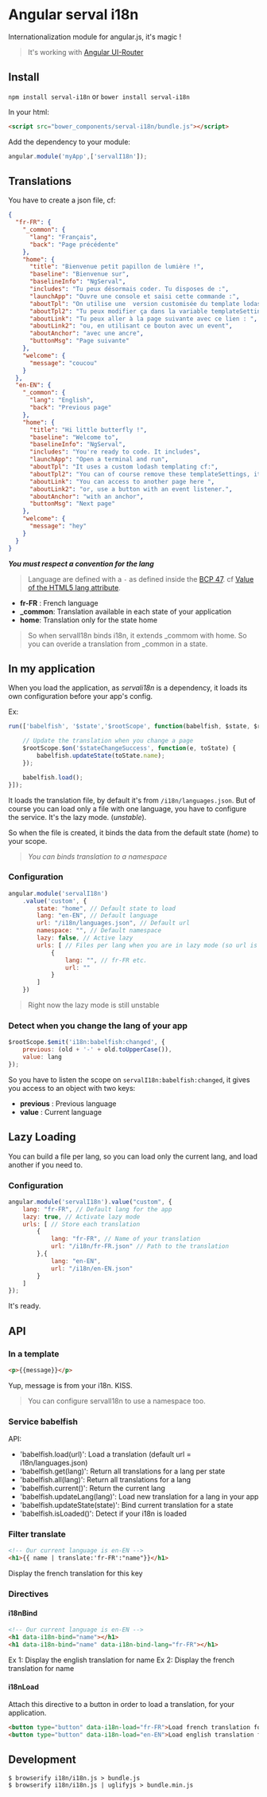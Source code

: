 # Angular serval i18n

Internationalization module for angular.js, it's magic !

> It's working with [Angular UI-Router](https://github.com/angular-ui/ui-router/)

## Install

`npm install serval-i18n` or `bower install serval-i18n`

In your html:

```html
<script src="bower_components/serval-i18n/bundle.js"></script>
```

Add the dependency to your module:

```JavaScript
angular.module('myApp',['servalI18n']);
```

## Translations

You have to create a json file, cf:

```json
{
  "fr-FR": {
    "_common": {
      "lang": "Français",
      "back": "Page précédente"
    },
    "home": {
      "title": "Bienvenue petit papillon de lumière !",
      "baseline": "Bienvenue sur",
      "baselineInfo": "NgServal",
      "includes": "Tu peux désormais coder. Tu disposes de :",
      "launchApp": "Ouvre une console et saisi cette commande :",
      "aboutTpl": "On utilise une  version customisée du template lodash cf:",
      "aboutTpl2": "Tu peux modifier ça dans la variable templateSettings, on trouve ça dans ce fichier",
      "aboutLink": "Tu peux aller à la page suivante avec ce lien : ",
      "aboutLink2": "ou, en utilisant ce bouton avec un event",
      "aboutAnchor": "avec une ancre",
      "buttonMsg": "Page suivante"
    },
    "welcome": {
      "message": "coucou"
    }
  },
  "en-EN": {
    "_common": {
      "lang": "English",
      "back": "Previous page"
    },
    "home": {
      "title": "Hi little butterfly !",
      "baseline": "Welcome to",
      "baselineInfo": "NgServal",
      "includes": "You're ready to code. It includes",
      "launchApp": "Open a terminal and run",
      "aboutTpl": "It uses a custom lodash templating cf:",
      "aboutTpl2": "You can of course remove these templateSettings, it's located inside",
      "aboutLink": "You can access to another page here ",
      "aboutLink2": "or, use a button with an event listener.",
      "aboutAnchor": "with an anchor",
      "buttonMsg": "Next page"
    },
    "welcome": {
      "message": "hey"
    }
  }
}
```

***You must respect a convention for the lang***
> Language are defined with a `-` as defined inside the [BCP 47](http://tools.ietf.org/html/bcp47). cf [Value of the HTML5 lang attribute](http://webmasters.stackexchange.com/questions/28307/value-of-the-html5-lang-attribute).

- **fr-FR** : French language
- **_common**: Translation available in each state of your application
- **home**: Translation only for the state home

> So when servalI18n binds i18n, it extends _commom with home. So you can overide a translation from _common in a state.

## In my application

When you load the application, as *servali18n* is a dependency, it loads its own configuration before your app's config.

Ex:

```JavaScript
run(['babelfish', '$state','$rootScope', function(babelfish, $state, $rootScope) {

    // Update the translation when you change a page
    $rootScope.$on('$stateChangeSuccess', function(e, toState) {
        babelfish.updateState(toState.name);
    });

    babelfish.load();
}]);
```

It loads the translation file, by default it's from `/i18n/languages.json`. But of course you can load only a file with one language, you have to configure the service. It's the lazy mode. (*unstable*).

So when the file is created, it binds the data from the default state (*home*) to your scope.

> *You can binds translation to a namespace*

### Configuration

```JavaScript
angular.module('servalI18n')
    .value('custom', {
        state: "home", // Default state to load
        lang: "en-EN", // Default language
        url: "/i18n/languages.json", // Default url
        namespace: "", // Default namespace
        lazy: false, // Active lazy
        urls: [ // Files per lang when you are in lazy mode (so url is useless)
            {
                lang: "", // fr-FR etc.
                url: ""
            }
        ]
    })
```

> Right now the lazy mode is still unstable

### Detect when you change the lang of your app

```JavaScript
$rootScope.$emit('i18n:babelfish:changed', {
    previous: (old + '-' + old.toUpperCase()),
    value: lang
});
```

So you have to listen the scope on `servalI18n:babelfish:changed`, it gives you access to an object with two keys:

- **previous** : Previous language
- **value** : Current language

## Lazy Loading

You can build a file per lang, so you can load only the current lang, and load another if you need to.

### Configuration

```JavaScript
angular.module('servalI18n').value("custom", {
    lang: "fr-FR", // Default lang for the app
    lazy: true, // Activate lazy mode
    urls: [ // Store each translation
        {
            lang: "fr-FR", // Name of your translation
            url: "/i18n/fr-FR.json" // Path to the translation
        },{
            lang: "en-EN",
            url: "/i18n/en-EN.json"
        }
    ]
});
```

It's ready.


## API

### In a template

```html
<p>{{message}}</p>
```

Yup, message is from your i18n. KISS.

> You can configure servalI18n to use a namespace too.

### Service babelfish

API:

- 'babelfish.load(url)': Load a translation (default url = i18n/languages.json)
- 'babelfish.get(lang)': Return all translations for a lang per state
- 'babelfish.all(lang)': Return all translations for a lang
- 'babelfish.current()': Return the current lang
- 'babelfish.updateLang(lang)': Load new translation for a lang in your app
- 'babelfish.updateState(state)': Bind current translation for a state
- 'babelfish.isLoaded()': Detect if your i18n is loaded

### Filter translate

```html
<!-- Our current language is en-EN -->
<h1>{{ name | translate:'fr-FR':"name"}}</h1>
```
Display the french translation for this key

### Directives

#### i18nBind

```html
<!-- Our current language is en-EN -->
<h1 data-i18n-bind="name"></h1>
<h1 data-i18n-bind="name" data-i18n-bind-lang="fr-FR"></h1>
```

Ex 1: Display the english translation for name
Ex 2: Display the french translation for name

#### i18nLoad

Attach this directive to a button in order to load a translation, for your application.

```html
<button type="button" data-i18n-load="fr-FR">Load french translation for the app</button>
<button type="button" data-i18n-load="en-EN">Load english translation for the app</button>
```

## Development

```
$ browserify i18n/i18n.js > bundle.js
$ browserify i18n/i18n.js | uglifyjs > bundle.min.js
```